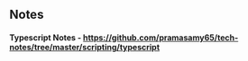 ## Notes

#### Typescript Notes - https://github.com/pramasamy65/tech-notes/tree/master/scripting/typescript
